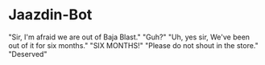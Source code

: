 # Jaazdin-Bot
"Sir, I'm afraid we are out of Baja Blast." "Guh?" "Uh, yes sir, We've been out of it for six months." "SIX MONTHS!" "Please do not shout in the store." "Deserved"